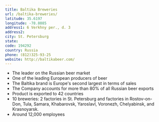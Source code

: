```yaml
---
title: Baltika Breweries
url: /baltika-breweries/
latitude: 35.6197
longitude: -78.8085
address1: 6 Verkhny per., d. 3
address2: 
city: St. Petersburg
state: 
code: 194292
country: Russia
phone: (812)325-93-25
website: http://baltikabeer.com/
---
```

* The leader on the Russian beer market
* One of the leading European producers of beer
* The Baltika brand is Europe's second largest in terms of sales
* The Company accounts for more than 80% of all Russian beer exports
* Product is exported to 42 countries
* 10 breweries: 2 factories in St. Petersburg and factories in Rostov-on-Don, Tula, Samara, Khabarovsk, Yaroslavl, Voronezh, Chelyabinsk, and Krasnoyarsk.
* Around 12,000 employees
